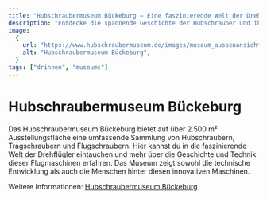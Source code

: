 ```yaml
---
title: "Hubschraubermuseum Bückeburg – Eine faszinierende Welt der Drehflügler"
description: "Entdecke die spannende Geschichte der Hubschrauber und ihre technologische Entwicklung im Hubschraubermuseum Bückeburg."
image:
  {
    url: "https://www.hubschraubermuseum.de/images/museum_aussenansicht.jpg",
    alt: "Hubschraubermuseum Bückeburg",
  }
tags: ["drinnen", "museums"]
---
```


# Hubschraubermuseum Bückeburg

Das Hubschraubermuseum Bückeburg bietet auf über 2.500 m² Ausstellungsfläche eine umfassende Sammlung von Hubschraubern, Tragschraubern und Flugschraubern. Hier kannst du in die faszinierende Welt der Drehflügler eintauchen und mehr über die Geschichte und Technik dieser Flugmaschinen erfahren. Das Museum zeigt sowohl die technische Entwicklung als auch die Menschen hinter diesen innovativen Maschinen.

Weitere Informationen: [Hubschraubermuseum Bückeburg](https://www.hubschraubermuseum.de/index.php/de/)
